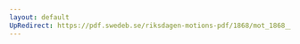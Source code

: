 ```yaml
---
layout: default
UpRedirect: https://pdf.swedeb.se/riksdagen-motions-pdf/1868/mot_1868__ak__00253/mot_1868__ak__00253_001.pdf
---
```

